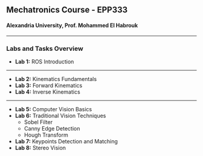## Mechatronics Course - EPP333
#### Alexandria University,  Prof. Mohammed El Habrouk
----
### Labs and Tasks Overview
- **Lab 1:** ROS Introduction
 ______________________________________
- **Lab 2:** Kinematics Fundamentals
- **Lab 3:** Forward Kinematics
- **Lab 4:** Inverse Kinematics
 ______________________________________
- **Lab 5:** Computer Vision Basics
- **Lab 6:** Traditional Vision Techniques
   - Sobel Filter
   - Canny Edge Detection
   - Hough Transform
- **Lab 7:** Keypoints Detection and Matching
- **Lab 8:** Stereo Vision
